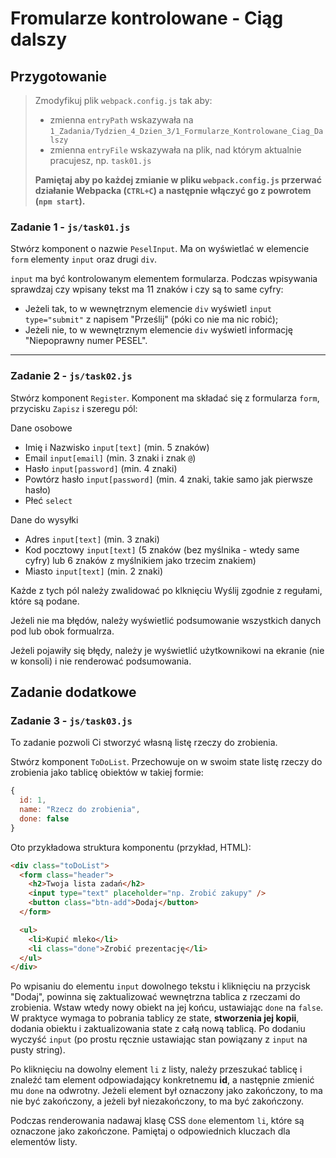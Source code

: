 # Fromularze kontrolowane - Ciąg dalszy

## Przygotowanie
> Zmodyfikuj plik `webpack.config.js` tak aby:
> - zmienna `entryPath` wskazywała na `1_Zadania/Tydzien_4_Dzien_3/1_Formularze_Kontrolowane_Ciag_Dalszy`
> - zmienna `entryFile` wskazywała na plik, nad którym aktualnie pracujesz, np. `task01.js`
>
> **Pamiętaj aby po każdej zmianie w pliku `webpack.config.js` przerwać działanie Webpacka (`CTRL+C`) a następnie włączyć go z powrotem (`npm start`).**


### Zadanie 1 - `js/task01.js`

Stwórz komponent o nazwie `PeselInput`.
Ma on wyświetlać w elemencie `form` elementy `input` oraz drugi `div`.

`input` ma być kontrolowanym elementem formularza. Podczas wpisywania sprawdzaj czy wpisany tekst ma 11 znaków i czy są to same cyfry:

- Jeżeli tak, to w wewnętrznym elemencie `div` wyświetl `input type="submit"` z napisem "Prześlij" (póki co nie ma nic robić);
- Jeżeli nie, to w wewnętrznym elemencie `div` wyświetl informację "Niepoprawny numer PESEL".

---

### Zadanie 2 - `js/task02.js`

Stwórz komponent `Register`. Komponent ma składać się z formularza `form`, przycisku `Zapisz` i szeregu pól:

Dane osobowe

- Imię i Nazwisko `input[text]` (min. 5 znaków)
- Email `input[email]` (min. 3 znaki i znak `@`)
- Hasło `input[password]` (min. 4 znaki)
- Powtórz hasło `input[password]` (min. 4 znaki, takie samo jak pierwsze hasło)
- Płeć `select`

Dane do wysyłki

- Adres `input[text]` (min. 3 znaki)
- Kod pocztowy `input[text]` (5 znaków (bez myślnika - wtedy same cyfry) lub 6 znaków z myślnikiem jako trzecim znakiem)
- Miasto `input[text]` (min. 2 znaki)

Każde z tych pól należy zwalidować po klknięciu Wyślij zgodnie z regułami, które są podane.

Jeżeli nie ma błędów, należy wyświetlić podsumowanie wszystkich danych pod lub obok formualrza.

Jeżeli pojawiły się błędy, należy je wyświetlić użytkownikowi na ekranie (nie w konsoli) i nie renderować podsumowania.



## Zadanie dodatkowe

### Zadanie 3 - `js/task03.js`

To zadanie pozwoli Ci stworzyć własną listę rzeczy do zrobienia.

Stwórz komponent `ToDoList`. Przechowuje on w swoim state listę rzeczy do zrobienia jako tablicę obiektów w takiej formie:
```js
{
  id: 1,
  name: "Rzecz do zrobienia",
  done: false
}
```

Oto przykładowa struktura komponentu (przykład, HTML):
```HTML
<div class="toDoList">
  <form class="header">
    <h2>Twoja lista zadań</h2>
    <input type="text" placeholder="np. Zrobić zakupy" />
    <button class="btn-add">Dodaj</button>
  </form>

  <ul>
    <li>Kupić mleko</li>
    <li class="done">Zrobić prezentację</li>
  </ul>
</div>
```

Po wpisaniu do elementu `input` dowolnego tekstu i kliknięciu na przycisk "Dodaj", powinna się zaktualizować wewnętrzna tablica z rzeczami do zrobienia. Wstaw wtedy nowy obiekt na jej końcu, ustawiając `done` na `false`. W praktyce wymaga to pobrania tablicy ze state, **stworzenia jej kopii**, dodania obiektu i zaktualizowania state z całą nową tablicą. Po dodaniu wyczyść `input` (po prostu ręcznie ustawiając stan powiązany z `input` na pusty string).

Po kliknięciu na dowolny element `li` z listy, należy przeszukać tablicę i znaleźć tam element odpowiadający konkretnemu **id**, a następnie zmienić mu `done` na odwrotny. Jeżeli element był oznaczony jako zakończony, to ma nie być zakończony, a jeżeli był niezakończony, to ma być zakończony.

Podczas renderowania nadawaj klasę CSS `done` elementom `li`, które są oznaczone jako zakończone. Pamiętaj o odpowiednich kluczach dla elementów listy.